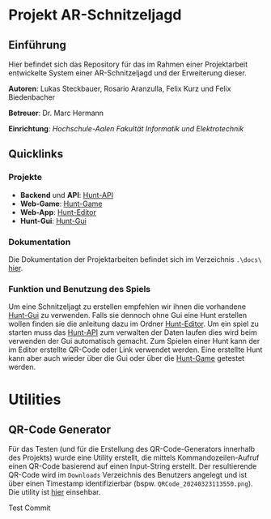 # Projekt AR-Schnitzeljagd

## Einführung

Hier befindet sich das Repository für das im Rahmen einer Projektarbeit entwickelte System einer AR-Schnitzeljagd und der Erweiterung dieser.

**Autoren**: Lukas Steckbauer, Rosario Aranzulla, Felix Kurz und Felix Biedenbacher

**Betreuer**: Dr. Marc Hermann

**Einrichtung**: _Hochschule-Aalen Fakultät Informatik und Elektrotechnik_

## Quicklinks

### Projekte

- **Backend** und **API**: [Hunt-API](src/be-hunt-api/README.md)
- **Web-Game**: [Hunt-Game](src/fe-hunt-web-game/README.md)
- **Web-App**: [Hunt-Editor](src/fe-hunt-editor/README.md)
- **Hunt-Gui**: [Hunt-Gui](src/fe-hunt-gui/README.md)

### Dokumentation

Die Dokumentation der Projektarbeiten befindet sich im Verzeichnis `.\docs\` [hier](docs/).

### Funktion und Benutzung des Spiels

Um eine Schnitzeljagt zu erstellen empfehlen wir ihnen die vorhandene [Hunt-Gui](src/fe-hunt-gui/README.md) zu verwenden. Falls sie dennoch ohne Gui eine Hunt erstellen wollen finden sie die anleitung dazu im Ordner [Hunt-Editor](src/fe-hunt-editor/README.md). Um ein spiel zu starten muss das [Hunt-API](src/be-hunt-api/README.md) zum verwalten der Daten laufen dies wird beim verwenden der Gui automatisch gemacht. Zum Spielen einer Hunt kann der im Editor erstellte QR-Code oder Link verwendet werden. Eine erstellte Hunt kann aber auch wieder über die Gui oder über die [Hunt-Game](src/fe-hunt-web-game/README.md) getestet werden.

# Utilities

## QR-Code Generator

Für das Testen (und für die Erstellung des QR-Code-Generators innerhalb des Projekts) wurde eine Utility erstellt, die mittels Kommandozeilen-Aufruf einen QR-Code basierend auf einen Input-String erstellt. Der resultierende QR-Code wird im `Downloads` Verzeichnis des Benutzers angelegt und ist über einen Timestamp identifizierbar (bspw. `QRCode_20240323113550.png`). Die utility ist [hier](utils/qrcode-generator/) einsehbar.

Test Commit